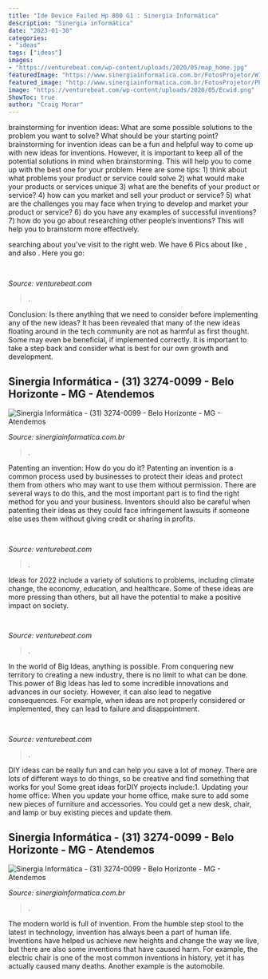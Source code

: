 ```yaml
---
title: "Ide Device Failed Hp 800 G1 : Sinergia Informática"
description: "Sinergia informática"
date: "2023-01-30"
categories:
- "ideas"
tags: ["ideas"]
images:
- "https://venturebeat.com/wp-content/uploads/2020/05/map_home.jpg"
featuredImage: "https://www.sinergiainformatica.com.br/FotosProjetor/W100_9.jpg"
featured_image: "http://www.sinergiainformatica.com.br/FotosProjetor/PE7700_1.gif"
image: "https://venturebeat.com/wp-content/uploads/2020/05/Ecwid.png"
ShowToc: true
author: "Craig Morar"
---
```



brainstorming for invention ideas: What are some possible solutions to the problem you want to solve? What should be your starting point?
brainstorming for invention ideas can be a fun and helpful way to come up with new ideas for inventions. However, it is important to keep all of the potential solutions in mind when brainstorming. This will help you to come up with the best one for your problem. Here are some tips: 1) think about what problems your product or service could solve 2) what would make your products or services unique 3) what are the benefits of your product or service? 4) how can you market and sell your product or service? 5) what are the challenges you may face when trying to develop and market your product or service? 6) do you have any examples of successful inventions? 7) how do you go about researching other people’s inventions? This will help you to brainstorm more effectively.

	

		
searching about  you've visit to the right web. We have 6 Pics about  like ,  and also . Here you go:
		
    
## 

<img loading=lazy src="https://venturebeat.com/wp-content/uploads/2020/05/Ecwid.png" onerror="this.onerror=null;this.src='https://tse4.mm.bing.net/th?id=OIP.LACFHFTep4gtwhWocmkh0gHaJo&amp;pid=15.1';" alt="">

_Source: venturebeat.com_

>. 

	

Conclusion: Is there anything that we need to consider before implementing any of the new ideas?
It has been revealed that many of the new ideas floating around in the tech community are not as harmful as first thought. Some may even be beneficial, if implemented correctly. It is important to take a step back and consider what is best for our own growth and development.

    
## Sinergia Informática - (31) 3274-0099 - Belo Horizonte - MG - Atendemos

<img loading=lazy src="https://www.sinergiainformatica.com.br/FotosProjetor/W100_9.jpg" onerror="this.onerror=null;this.src='https://tse1.mm.bing.net/th?id=OIP.yKDMp__wkWvV_M0dH8-YWwHaFR&amp;pid=15.1';" alt="Sinergia Informática - (31) 3274-0099 - Belo Horizonte - MG - Atendemos">

_Source: sinergiainformatica.com.br_

>. 

	

Patenting an invention: How do you do it?
Patenting an invention is a common process used by businesses to protect their ideas and protect them from others who may want to use them without permission. There are several ways to do this, and the most important part is to find the right method for you and your business. Inventors should also be careful when patenting their ideas as they could face infringement lawsuits if someone else uses them without giving credit or sharing in profits.

    
## 

<img loading=lazy src="https://venturebeat.com/wp-content/uploads/2018/06/img_20180601_110446.jpg?w=800" onerror="this.onerror=null;this.src='https://tse3.mm.bing.net/th?id=OIP.fxAxpHL4cPGnZ9wcX9ZmwgHaFj&amp;pid=15.1';" alt="">

_Source: venturebeat.com_

>. 

	

Ideas for 2022 include a variety of solutions to problems, including climate change, the economy, education, and healthcare. Some of these ideas are more pressing than others, but all have the potential to make a positive impact on society.

    
## 

<img loading=lazy src="https://venturebeat.com/wp-content/uploads/2020/05/map_home.jpg" onerror="this.onerror=null;this.src='https://tse2.mm.bing.net/th?id=OIP.Dm5Klttm2cNpu1Ss8DE-7gHaF7&amp;pid=15.1';" alt="">

_Source: venturebeat.com_

>. 

	

In the world of Big Ideas, anything is possible. From conquering new territory to creating a new industry, there is no limit to what can be done. This power of Big Ideas has led to some incredible innovations and advances in our society. However, it can also lead to negative consequences. For example, when ideas are not properly considered or implemented, they can lead to failure and disappointment.

    
## 

<img loading=lazy src="https://venturebeat.com/wp-content/uploads/2020/05/Scandit-Farmdrop-Proof-of-Delivery.png" onerror="this.onerror=null;this.src='https://tse2.mm.bing.net/th?id=OIP.2tj2Dg-GVW4MQBOBkyea8QAAAA&amp;pid=15.1';" alt="">

_Source: venturebeat.com_

>. 

	

DIY ideas can be really fun and can help you save a lot of money. There are lots of different ways to do things, so be creative and find something that works for you! Some great ideas forDIY projects include:1. Updating your home office: When you update your home office, make sure to add some new pieces of furniture and accessories. You could get a new desk, chair, and lamp or buy existing pieces and update them.
    
## Sinergia Informática - (31) 3274-0099 - Belo Horizonte - MG - Atendemos

<img loading=lazy src="http://www.sinergiainformatica.com.br/FotosProjetor/PE7700_1.gif" onerror="this.onerror=null;this.src='https://tse3.mm.bing.net/th?id=OIP.vsduTYvcnvfOTsMNpNcLiwHaD7&amp;pid=15.1';" alt="Sinergia Informática - (31) 3274-0099 - Belo Horizonte - MG - Atendemos">

_Source: sinergiainformatica.com.br_

>. 

	

The modern world is full of invention. From the humble step stool to the latest in technology, invention has always been a part of human life. Inventions have helped us achieve new heights and change the way we live, but there are also some inventions that have caused harm. For example, the electric chair is one of the most common inventions in history, yet it has actually caused many deaths. Another example is the automobile.

